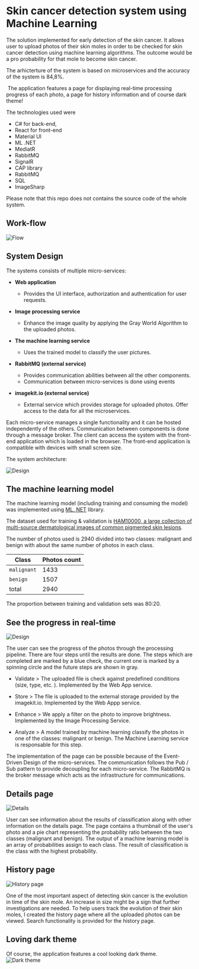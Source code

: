 # Skin cancer detection system using Machine Learning

The solution implemented for early detection of the skin cancer. It allows user to upload photos of their skin moles in order to be checked for skin cancer detection using machine learning algorithms. The outcome would be a pro probability for that mole to become skin cancer.

The arhicterture of the system is based on microservices and the accuracy of the system is 84,8%. 

 The application features a page for displaying real-time processing progress of each photo, a page for history information and of course dark theme!

The technologies used were 
* C# for back-end, 
* React for front-end
* Material UI 
* ML .NET
* MediatR
* RabbitMQ
* SignalR
* CAP library
* RabbitMQ
* SQL
* ImageSharp

Please note that this repo does not contains the source code of the whole system. 

## Work-flow 
![Flow](Pic/complete-flow.gif)

## System Design 
The systems consists of multiple micro-services:

* __Web application__
     * Provides the UI interface, authorization and authentication for user requests. 

* __Image processing service__
    * Enhance the image quality by applying the Gray World Algorithm to the uploaded photos.

* __The machine learning service__
    * Uses the trained model to classify the user pictures.

* __RabbitMQ (external service)__
     * Provides communication abilities between all the other components.
     * Communication between micro-services is done using events 
* __imagekit.io (external service)__

    * External service which provides storage for uploaded photos. Offer access to the data for all the microservices. 

Each micro-service manages a single functionality and it can be hosted independently of the others. Communication between components is done through a message broker. The client can access the system with the front-end application which is loaded in the browser. The front-end application is compatible with devices with small screen size.

The system architecture:

![Design](Pic/design.png)

## The machine learning model 

The machine learning model (including training and consuming the model) was implemented using [ML. NET](https://dotnet.microsoft.com/en-us/apps/machinelearning-ai/ml-dotnet) library. 

The dataset used for training & validation is [HAM10000, a large collection of multi-source dermatological images of common pigmented skin lesions](https://dataverse.harvard.edu/dataset.xhtml?persistentId=doi:10.7910/DVN/DBW86T). 

The number of photos used is 2940 divided into two classes: malignant and benign with about the same number of photos in each class.

<center>

|Class|Photos count|
|--|--|
|``malignant``| 1433|
|``benign``| 1507|
|total|2940

</center>

The proportion between training and validation sets was 80:20.

## See the progress in real-time 
![Design](Pic/real-time.jpg)

The user can see the progress of the photos through the processing pipeline. There are four steps until the results are done. The steps which are completed are marked by a blue check, the current one is marked by a spinning circle and the future steps are shown in gray. 

* Validate > The uploaded file is check against predefined conditions (size, type, etc. ). Implemented by the Web App service. 

* Store > The file is uploaded to the external storage provided by the imagekit.io. Implemented by the Web Appp service.

* Enhance > We apply a filter on the photo to improve brightness. Implemented by the Image Processing Service. 

* Analyze > A model trained by machine learning classify the photos in one of the classes: malignant or benign. The Machine Learning service is responsable for this step.

The implementation of the page can be possible because of the Event-Driven Design of the micro-services. The communication follows the Pub / Sub pattern to provide decoupling for each micro-service. The RabbitMQ is the broker message which acts as the infrastructure for communications. 

## Details page
![Details](Pic/details.png)

User can see information about the results of classification along with other information on the details page. The page contains a thumbnail of the user's photo and a pie chart representing the probability ratio between the two classes (malignant and benign).
The output of a machine learning model is an array of probabilities assign to each class. The result of classification is the class with the highest probability. 

## History page
![History page](Pic/history.png)

One of the most important aspect of detecting skin cancer is the evolution in time of the skin mole. An increase in size might be a sign that further investigations are needed. To help users track the evolution of their skin moles, I created the history page where all the uploaded photos can be viewed. 
Search functionality is provided for the history page.

## Loving dark theme 
Of course, the application features a cool looking dark theme.
![Dark theme](Pic/dark-theme.png)


